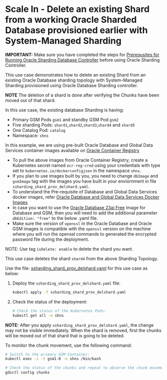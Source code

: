 # Scale In - Delete an existing Shard from a working Oracle Sharded Database provisioned earlier with System-Managed Sharding

**IMPORTANT:** Make sure you have completed the steps for [Prerequsites for Running Oracle Sharding Database Controller](../../README.md#prerequsites-for-running-oracle-sharding-database-controller) before using Oracle Sharding Controller.

This use case demonstrates how to delete an existing Shard from an existing Oracle Database sharding topology with System-Managed Sharding provisioned using Oracle Database Sharding controller.

**NOTE** The deletion of a shard is done after verifying the Chunks have been moved out of that shard.

In this use case, the existing database Sharding is having:

* Primary GSM Pods `gsm1` and standby GSM Pod `gsm2`
* Five sharding Pods: `shard1`,`shard2`,`shard3`,`shard4` and `shard5`
* One Catalog Pod: `catalog`
* Namespace: `shns`

In this example, we are using pre-built Oracle Database and Global Data Services container images available on [Oracle Container Registry](https://container-registry.oracle.com/)
  * To pull the above images from Oracle Container Registry, create a Kubernetes secret named `ocr-reg-cred` using your credentials with type set to `kubernetes.io/dockerconfigjson` in the namespace `shns`.
  * If you plan to use images built by you, you need to change `dbImage` and `gsmImage` tag with the images you have built in your enviornment in file `ssharding_shard_prov_delshard.yaml`.
  * To understand the Pre-requisite of Database and Global Data Services docker images, refer [Oracle Database and Global Data Services Docker Images](../../README.md#3-oracle-database-and-global-data-services-docker-images)
  * In case you want to use the [Oracle Database 23ai Free](https://www.oracle.com/database/free/get-started/) Image for Database and GSM, then you will need to add the additional parameter `dbEdition: "free"` to the below .yaml file.
  * Make sure the version of `openssl` in the Oracle Database and Oracle GSM images is compatible with the `openssl` version on the machine where you will run the openssl commands to generated the encrypted password file during the deployment.

NOTE: Use tag `isDelete: enable` to delete the shard you want.

This use case deletes the shard `shard4` from the above Sharding Topology.

Use the file: [ssharding_shard_prov_delshard.yaml](./ssharding_shard_prov_delshard.yaml) for this use case as below:

1. Deploy the `ssharding_shard_prov_delshard.yaml` file:
    ```sh
    kubectl apply -f ssharding_shard_prov_delshard.yaml
    ```
2. Check the status of the deployment:
    ```sh
    # Check the status of the Kubernetes Pods:
    kubectl get all -n shns

**NOTE:** After you apply `ssharding_shard_prov_delshard.yaml`, the change may not be visible immediately. When the shard is removed, first the chunks will be moved out of that shard that is going to be deleted.

To monitor the chunk movement, use the following command:

```sh
# Switch to the primary GSM Container:
kubectl exec -i -t gsm1-0 -n shns /bin/bash

# Check the status of the chunks and repeat to observe the chunk movement:
gdsctl config chunks
```
